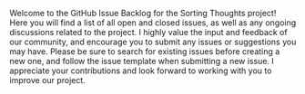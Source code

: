 Welcome to the GitHub Issue Backlog for the Sorting Thoughts project! Here you will find a list of all open and closed issues, as well as any ongoing discussions related to the project. I highly value the input and feedback of our community, and encourage you to submit any issues or suggestions you may have. Please be sure to search for existing issues before creating a new one, and follow the issue template when submitting a new issue. I appreciate your contributions and look forward to working with you to improve our project.
